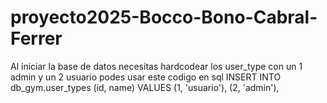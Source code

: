 # proyecto2025-Bocco-Bono-Cabral-Ferrer
Al iniciar la base de datos necesitas hardcodear los user_type con un 1 admin y un 2 usuario podes usar este codigo en sql INSERT INTO db_gym.user_types (id, name) VALUES
(1, 'usuario'),
(2, 'admin'),
 
